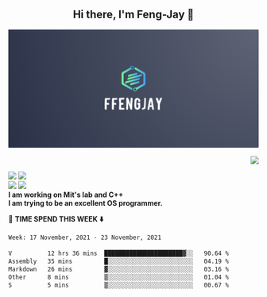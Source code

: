 <h2 align="center"> Hi there, I'm Feng-Jay 👋 </h2>  

![](https://github.com/Feng-Jay/DataStruct/blob/master/Image/1.png)  

<img align="right" src="https://github-readme-stats.vercel.app/api?username=Feng-Jay&show_icons=true&icon_color=CE1D2D&text_color=718096&bg_color=ffffff&hide_title=true" />


&emsp;

![](https://visitor-badge.glitch.me/badge?page_id=Feng-Jay.readme)
![](https://img.shields.io/badge/Concentrate-Cpp-blue)  
![](https://img.shields.io/badge/Rust-primer-orange)
![](https://img.shields.io/badge/Target-OS-9cf)  
**I am working on Mit's lab and C++**  
**I am trying to be an excellent OS programmer.**  


📘 **TIME SPEND THIS WEEK ⬇️**
<!--START_SECTION:waka-->
```text
Week: 17 November, 2021 - 23 November, 2021

V          12 hrs 36 mins  ██████████████████████▓░░   90.64 % 
Assembly   35 mins         █░░░░░░░░░░░░░░░░░░░░░░░░   04.19 % 
Markdown   26 mins         ▓░░░░░░░░░░░░░░░░░░░░░░░░   03.16 % 
Other      8 mins          ▒░░░░░░░░░░░░░░░░░░░░░░░░   01.04 % 
S          5 mins          ▒░░░░░░░░░░░░░░░░░░░░░░░░   00.67 % 
```
<!--END_SECTION:waka-->
